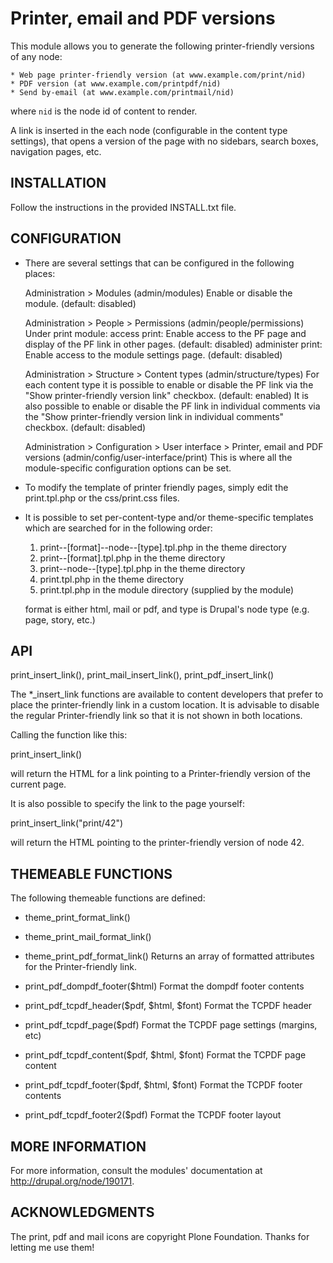 # Printer, email and PDF versions

This module allows you to generate the following printer-friendly versions
of any node:

    * Web page printer-friendly version (at www.example.com/print/nid)
    * PDF version (at www.example.com/printpdf/nid)
    * Send by-email (at www.example.com/printmail/nid)

where `nid` is the node id of content to render.

A link is inserted in the each node (configurable in the content type
settings), that opens a version of the page with no sidebars, search boxes,
navigation pages, etc.

INSTALLATION
------------

Follow the instructions in the provided INSTALL.txt file.

CONFIGURATION
-------------

- There are several settings that can be configured in the following places:

  Administration > Modules (admin/modules)
    Enable or disable the module. (default: disabled)

  Administration > People > Permissions (admin/people/permissions)
    Under print module:
    access print: Enable access to the PF page and display of the PF link in
    other pages. (default: disabled)
    administer print: Enable access to the module settings page. (default:
    disabled)

  Administration > Structure > Content types (admin/structure/types)
    For each content type it is possible to enable or disable the PF link
    via the "Show printer-friendly version link" checkbox. (default:
    enabled)
    It is also possible to enable or disable the PF link in individual
    comments via the "Show printer-friendly version link in individual
    comments" checkbox. (default: disabled)

  Administration > Configuration > User interface > Printer, email and PDF versions (admin/config/user-interface/print)
    This is where all the module-specific configuration options can be set.

- To modify the template of printer friendly pages, simply edit the
print.tpl.php or the css/print.css files.

- It is possible to set per-content-type and/or theme-specific templates
  which are searched for in the following order: 
   1. print--[format]--node--[type].tpl.php in the theme directory
   2. print--[format].tpl.php in the theme directory
   3. print--node--[type].tpl.php in the theme directory
   4. print.tpl.php in the theme directory
   5. print.tpl.php in the module directory (supplied by the module)

  format is either html, mail or pdf, and type is Drupal's node type (e.g.
  page, story, etc.)

API
---

print_insert_link(), print_mail_insert_link(), print_pdf_insert_link()

The *_insert_link functions are available to content developers that prefer
to place the printer-friendly link in a custom location. It is advisable to
disable the regular Printer-friendly link so that it is not shown in both
locations.

Calling the function like this:

  print_insert_link()

will return the HTML for a link pointing to a Printer-friendly version of
the current page.

It is also possible to specify the link to the page yourself:

  print_insert_link("print/42")

will return the HTML pointing to the printer-friendly version of node 42.

THEMEABLE FUNCTIONS
-------------------

The following themeable functions are defined:

  * theme_print_format_link()
  * theme_print_mail_format_link()
  * theme_print_pdf_format_link()
      Returns an array of formatted attributes for the Printer-friendly
      link.

  * print_pdf_dompdf_footer($html)
    Format the dompdf footer contents

  * print_pdf_tcpdf_header($pdf, $html, $font)
    Format the TCPDF header

  * print_pdf_tcpdf_page($pdf)
    Format the TCPDF page settings (margins, etc)

  * print_pdf_tcpdf_content($pdf, $html, $font)
    Format the TCPDF page content

  * print_pdf_tcpdf_footer($pdf, $html, $font)
    Format the TCPDF footer contents

  * print_pdf_tcpdf_footer2($pdf)
    Format the TCPDF footer layout

MORE INFORMATION
----------------

For more information, consult the modules' documentation at
http://drupal.org/node/190171.

ACKNOWLEDGMENTS
---------------
The print, pdf and mail icons are copyright Plone Foundation. Thanks for
letting me use them!


